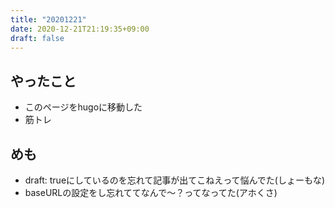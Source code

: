 ```yaml
---
title: "20201221"
date: 2020-12-21T21:19:35+09:00
draft: false
---
```


## やったこと
* このページをhugoに移動した
* 筋トレ

## めも
* draft: trueにしているのを忘れて記事が出てこねえって悩んでた(しょーもな)
* baseURLの設定をし忘れててなんで～？ってなってた(アホくさ)
